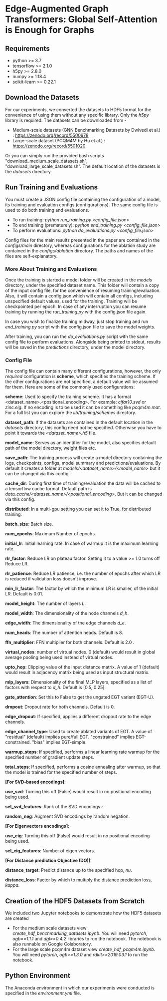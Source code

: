 # Edge-Augmented Graph Transformers: Global Self-Attention is Enough for Graphs
## Requirements
* python >= 3.7
* tensorflow >= 2.1.0
* h5py >= 2.8.0
* numpy >= 1.18.4
* scikit-learn >= 0.22.1

## Download the Datasets
For our experiments, we converted the datasets to HDF5 format for the convenience of using them without any specific library. Only the *h5py* library is required. The datasets can be downloaded from - 
* Medium-scale datasets (GNN Benchmarking Datasets by Dwivedi et al.) : https://zenodo.org/record/5500978
* Large-scale dataset (PCQM4M by Hu et al.) : https://zenodo.org/record/5501020

Or you can simply run the provided bash scripts "download_medium_scale_datasets.sh", "download_large_scale_datasets.sh". The default location of the datasets is the *datasets* directory.

## Run Training and Evaluations
You must create a JSON config file containing the configuration of a model, its training and evaluation configs (configurations). The same config file is used to do both training and evaluations.

* To run training: *python run_training.py <config_file.json>*
* To end training (prematurely): *python end_training.py <config_file.json>*
* To perform evaluations: *python do_evaluations.py <config_file.json>*

Config files for the main results presented in the paper are contained in the *configs/main* directory, whereas configurations for the ablation study are contained in the *configs/ablation* directory. The paths and names of the files are self-explanatory.

### More About Training and Evaluations
Once the training is started a model folder will be created in the *models* directory, under the specified dataset name. This folder will contain a copy of the input config file, for the convenience of resuming training/evaluation. Also, it will contain a config.json which will contain all configs, including unspecified default values, used for the training. Training will be checkpointed per epoch. In case of any interruption you can resume training by running the *run_training.py* with the config.json file again.

In case you wish to finalize training midway, just stop training and run *end_training.py* script with the config.json file to save the model weights.

After training, you can run the *do_evaluations.py* script with the same config file to perform evaluations. Alongside being printed to stdout, results will be saved in the *predictions* directory, under the model directory.

### Config File
The config file can contain many different configurations, however, the only *required* configuration is **scheme**, which specifies the training scheme. If the other configurations are not specified, a default value will be assumed for them. Here are some of the commonly used configurations:

**scheme**: Used to specify the training scheme. It has a format <dataset_name>.<positional_encoding>. For example: *cifar10.svd* or *zinc.eig*. If no encoding is to be used it can be something like *pcqm4m.mat*. For a full list you can explore the *lib/training/schemes* directory.

**dataset_path**: If the datasets are contained in the default location in the *datasets* directory, this config need not be specified. Otherwise you have to point it towards the *<dataset_name>.h5* file.

**model_name**: Serves as an identifier for the model, also specifies default path of the model directory, weight files etc.

**save_path**: The training process will create a model directory containing the logs, checkpoints, configs, model summary and predictions/evaluations. By default it creates a folder at *models/<dataset_name>/<model_name>* but it can be changed via this config.

**cache_dir**: During first time of training/evaluation the data will be cached to a tensorflow cache format. Default path is *data_cache/<dataset_name>/<positional_encoding>*. But it can be changed via this config.

**distributed**: In a multi-gpu setting you can set it to True, for distributed training.

**batch_size**: Batch size.

**num_epochs**: Maximum Number of epochs.

**initial_lr**: Initial learning rate. In case of warmup it is the maximum learning rate.

**rlr_factor**: Reduce LR on plateau factor. Setting it to a value >= 1.0 turns off Reduce LR.

**rlr_patience**: Reduce LR patience, i.e. the number of epochs after which LR is reduced if validation loss doesn't improve.

**min_lr_factor**: The factor by which the minimum LR is smaller, of the initial LR. Default is 0.01.

**model_height**: The number of layers *L*.

**model_width**: The dimensionality of the node channels *d_h*.

**edge_width**: The dimensionality of the edge channels *d_e*.

**num_heads**: The number of attention heads. Default is 8.

**ffn_multiplier**: FFN multiplier for both channels. Default is 2.0 .

**virtual_nodes**: number of virtual nodes. 0 (default) would result in global average pooling being used instead of virtual nodes.

**upto_hop**: Clipping value of the input distance matrix. A value of 1 (default) would result in adjacency matrix being used as input structural matrix.

**mlp_layers**: Dimensionality of the final MLP layers, specified as a list of factors with respect to *d_h*. Default is [0.5, 0.25].

**gate_attention**: Set this to False to get the ungated EGT variant (EGT-U).

**dropout**: Dropout rate for both channels. Default is 0.

**edge_dropout**: If specified, applies a different dropout rate to the edge channels.

**edge_channel_type**: Used to create ablated variants of EGT. A value of "residual" (default) implies pure/full EGT. "constrained" implies EGT-constrained. "bias" implies EGT-simple.

**warmup_steps**: If specified, performs a linear learning rate warmup for the specified number of gradient update steps.

**total_steps**: If specified, performs a cosine annealing after warmup, so that the model is trained for the specified number of steps.

**[For SVD-based encodings]:**

**use_svd**: Turning this off (False) would result in no positional encoding being used.

**sel_svd_features**: Rank of the SVD encodings *r*.

**random_neg**: Augment SVD encodings by random negation.

**[For Eigenvectors encodings]:**

**use_eig**: Turning this off (False) would result in no positional encoding being used.

**sel_eig_features**: Number of eigen vectors.

**[For Distance prediction Objective (DO)]:**

**distance_target**: Predict distance up to the specified hop, *nu*.

**distance_loss**: Factor by which to multiply the distance prediction loss, *kappa*.


## Creation of the HDF5 Datasets from Scratch
We included two Jupyter notebooks to demonstrate how the HDF5 datasets are created
* For the medium scale datasets view *create_hdf_benchmarking_datasets.ipynb*. You will need *pytorch*, *ogb==1.1.1* and *dgl==0.4.2* libraries to run the notebook. The notebook is also runnable on Google Colaboratory.
* For the large scale pcqm4m dataset view *create_hdf_pcqm4m.ipynb*. You will need *pytorch*, *ogb>=1.3.0* and *rdkit>=2019.03.1* to run the notebook.

## Python Environment
The Anaconda environment in which our experiments were conducted is specified in the *environment.yml* file.